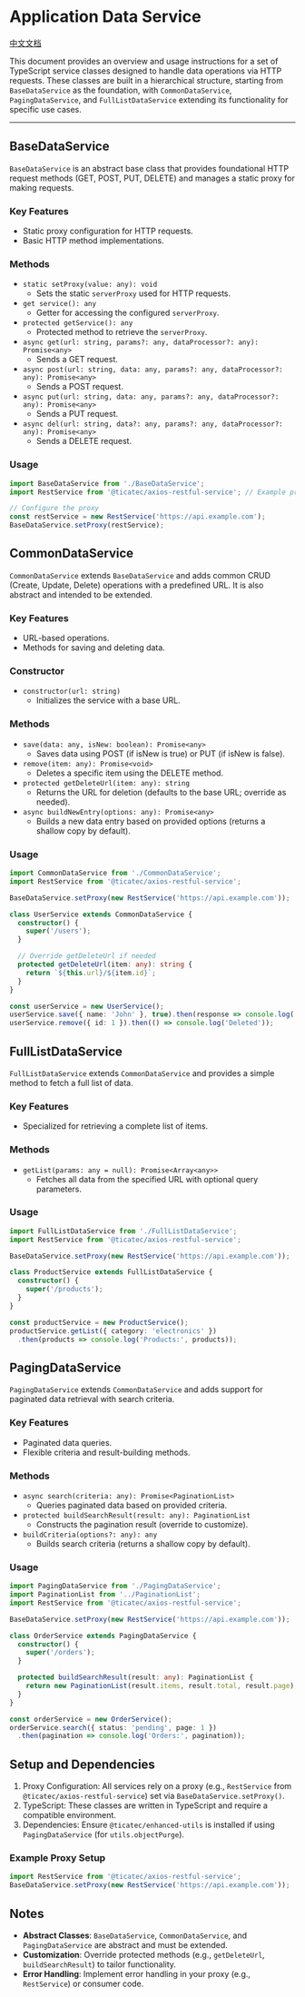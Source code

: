 # Application Data Service 

[中文文档](./README-CN.md)

This document provides an overview and usage instructions for a set of TypeScript service classes designed to handle data operations via HTTP requests. These classes are built in a hierarchical structure, starting from `BaseDataService` as the foundation, with `CommonDataService`, `PagingDataService`, and `FullListDataService` extending its functionality for specific use cases.

---

## BaseDataService

`BaseDataService` is an abstract base class that provides foundational HTTP request methods (GET, POST, PUT, DELETE) and manages a static proxy for making requests.

### Key Features
- Static proxy configuration for HTTP requests.
- Basic HTTP method implementations.

### Methods
- `static setProxy(value: any): void`
    - Sets the static `serverProxy` used for HTTP requests.
- `get service(): any`
    - Getter for accessing the configured `serverProxy`.
- `protected getService(): any`
    - Protected method to retrieve the `serverProxy`.
- `async get(url: string, params?: any, dataProcessor?: any): Promise<any>`
    - Sends a GET request.
- `async post(url: string, data: any, params?: any, dataProcessor?: any): Promise<any>`
    - Sends a POST request.
- `async put(url: string, data: any, params?: any, dataProcessor?: any): Promise<any>`
    - Sends a PUT request.
- `async del(url: string, data?: any, params?: any, dataProcessor?: any): Promise<any>`
    - Sends a DELETE request.

### Usage

```ts
import BaseDataService from './BaseDataService';
import RestService from '@ticatec/axios-restful-service'; // Example proxy

// Configure the proxy
const restService = new RestService('https://api.example.com');
BaseDataService.setProxy(restService);

```

## CommonDataService

`CommonDataService` extends `BaseDataService` and adds common CRUD (Create, Update, Delete) operations with a predefined URL. It is also abstract and intended to be extended.

### Key Features
* URL-based operations.
* Methods for saving and deleting data.

### Constructor
* `constructor(url: string)`
    * Initializes the service with a base URL.

### Methods
* `save(data: any, isNew: boolean): Promise<any>`
  * Saves data using POST (if isNew is true) or PUT (if isNew is false).
* `remove(item: any): Promise<void>`
  * Deletes a specific item using the DELETE method.
* `protected getDeleteUrl(item: any): string`
  * Returns the URL for deletion (defaults to the base URL; override as needed).
* `async buildNewEntry(options: any): Promise<any>`
  * Builds a new data entry based on provided options (returns a shallow copy by default).

### Usage

```ts
import CommonDataService from './CommonDataService';
import RestService from '@ticatec/axios-restful-service';

BaseDataService.setProxy(new RestService('https://api.example.com'));

class UserService extends CommonDataService {
  constructor() {
    super('/users');
  }

  // Override getDeleteUrl if needed
  protected getDeleteUrl(item: any): string {
    return `${this.url}/${item.id}`;
  }
}

const userService = new UserService();
userService.save({ name: 'John' }, true).then(response => console.log('Saved:', response));
userService.remove({ id: 1 }).then(() => console.log('Deleted'));
```

## FullListDataService

`FullListDataService` extends `CommonDataService` and provides a simple method to fetch a full list of data.

### Key Features
* Specialized for retrieving a complete list of items.
### Methods
* `getList(params: any = null): Promise<Array<any>>`
  * Fetches all data from the specified URL with optional query parameters.

### Usage

```ts
import FullListDataService from './FullListDataService';
import RestService from '@ticatec/axios-restful-service';

BaseDataService.setProxy(new RestService('https://api.example.com'));

class ProductService extends FullListDataService {
  constructor() {
    super('/products');
  }
}

const productService = new ProductService();
productService.getList({ category: 'electronics' })
  .then(products => console.log('Products:', products));
```

## PagingDataService

`PagingDataService` extends `CommonDataService` and adds support for paginated data retrieval with search criteria.

### Key Features

* Paginated data queries.
* Flexible criteria and result-building methods.

### Methods

* `async search(criteria: any): Promise<PaginationList>`
  * Queries paginated data based on provided criteria.
* `protected buildSearchResult(result: any): PaginationList`
  * Constructs the pagination result (override to customize).
* `buildCriteria(options?: any): any`
  * Builds search criteria (returns a shallow copy by default).

### Usage

```ts
import PagingDataService from './PagingDataService';
import PaginationList from '../PaginationList';
import RestService from '@ticatec/axios-restful-service';

BaseDataService.setProxy(new RestService('https://api.example.com'));

class OrderService extends PagingDataService {
  constructor() {
    super('/orders');
  }

  protected buildSearchResult(result: any): PaginationList {
    return new PaginationList(result.items, result.total, result.page);
  }
}

const orderService = new OrderService();
orderService.search({ status: 'pending', page: 1 })
  .then(pagination => console.log('Orders:', pagination));
```


## Setup and Dependencies
1. Proxy Configuration: All services rely on a proxy (e.g., `RestService` from `@ticatec/axios-restful-service`) set via `BaseDataService.setProxy()`.
2. TypeScript: These classes are written in TypeScript and require a compatible environment.
3. Dependencies: Ensure `@ticatec/enhanced-utils` is installed if using `PagingDataService` (for `utils.objectPurge`).

### Example Proxy Setup

```ts
import RestService from '@ticatec/axios-restful-service';
BaseDataService.setProxy(new RestService('https://api.example.com'));
```

## Notes
* **Abstract Classes**: `BaseDataService`, `CommonDataService`, and `PagingDataService` are abstract and must be extended.
* **Customization**: Override protected methods (e.g., `getDeleteUrl`, `buildSearchResult`) to tailor functionality.
* **Error Handling**: Implement error handling in your proxy (e.g., `RestService`) or consumer code.

